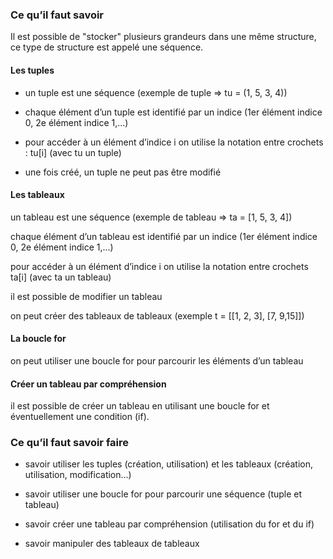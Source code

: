 ### Ce qu’il faut savoir

Il est possible de "stocker" plusieurs grandeurs dans une même structure, ce
type de structure est appelé une séquence.

#### Les tuples

- un tuple est une séquence (exemple de tuple => tu = (1, 5, 3, 4))

- chaque élément d’un tuple est identifié par un indice (1er élément indice
0, 2e élément indice 1,...)

- pour accéder à un élément d’indice i on utilise la notation entre crochets :
tu[i] (avec tu un tuple)

- une fois créé, un tuple ne peut pas être modifié

#### Les tableaux

un tableau est une séquence (exemple de tableau => ta = [1, 5, 3, 4])

chaque élément d’un tableau est identifié par un indice (1er élément
indice 0, 2e élément indice 1,...)

pour accéder à un élément d’indice i on utilise la notation entre crochets
ta[i] (avec ta un tableau)

il est possible de modifier un tableau

on peut créer des tableaux de tableaux (exemple t = [[1, 2, 3], [7,
9,15]])

#### La boucle for

on peut utiliser une boucle for pour parcourir les éléments d’un tableau

#### Créer un tableau par compréhension

il est possible de créer un tableau en utilisant une boucle for et éventuellement une condition
(if).

### Ce qu’il faut savoir faire

- savoir utiliser les tuples (création, utilisation) et les tableaux (création, utilisation, modification…)

- savoir utiliser une boucle for pour parcourir une séquence (tuple et tableau)

- savoir créer une tableau par compréhension (utilisation du for et du if)

- savoir manipuler des tableaux de tableaux